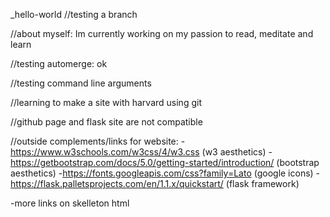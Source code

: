 _hello-world
//testing a branch

//about myself: Im currently working on my passion to read, meditate and learn

//testing automerge: ok

//testing command line arguments

//learning to make a site with harvard using git

//github page and flask site are not compatible 

//outside complements/links for website:
  -https://www.w3schools.com/w3css/4/w3.css                                 (w3 aesthetics)
  -https://getbootstrap.com/docs/5.0/getting-started/introduction/          (bootstrap aesthetics)
  -https://fonts.googleapis.com/css?family=Lato                             (google icons)
  -https://flask.palletsprojects.com/en/1.1.x/quickstart/                   (flask framework)
  
  -more links on skelleton html
